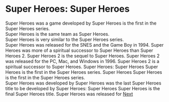 # Super Heroes: Super Heroes

Super Heroes was a game developed by                                                                                                                           Super Heroes is the first in the Super Heroes series.    
                                    Super Heroes is the same team as Super Heroes.   
        Super Heroes is very similar to the Super Heroes series.     
      Super Heroes was released for the SNES and the Game Boy in 1994.      Super Heroes was more of a spiritual successor to Super Heroes than Super Heroes 2.                  Super Heroes 2 is the sequel to Super Heroes. Super Heroes 2 was released for the PC, Mac, and Windows in 1996.    Super Heroes 2 is a spiritual successor to Super Heroes.                            Super Heroes: Super Heroes  Super Heroes is the first in the Super Heroes series. Super Heroes  Super Heroes is the first in the Super Heroes series.      
       Super Heroes was developed by                                    Super Heroes was the last Super Heroes title to be developed by                              Super Heroes: Super Heroes Super Heroes is the final Super Heroes title.       Super Heroes was released for
[Next](178.md)